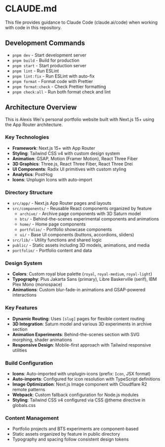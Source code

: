 # CLAUDE.md

This file provides guidance to Claude Code (claude.ai/code) when working with code in this repository.

## Development Commands

- `pnpm dev` - Start development server
- `pnpm build` - Build for production
- `pnpm start` - Start production server
- `pnpm lint` - Run ESLint
- `pnpm lint:fix` - Run ESLint with auto-fix
- `pnpm format` - Format code with Prettier
- `pnpm format:check` - Check Prettier formatting
- `pnpm check:all` - Run both format check and lint

## Architecture Overview

This is Alexis Wei's personal portfolio website built with Next.js 15+ using the App Router architecture.

### Key Technologies

- **Framework**: Next.js 15+ with App Router
- **Styling**: Tailwind CSS v4 with custom design system
- **Animation**: GSAP, Motion (Framer Motion), React Three Fiber
- **3D Graphics**: Three.js, React Three Fiber, React Three Drei
- **UI Components**: Radix UI primitives with custom styling
- **Analytics**: PostHog
- **Icons**: Unplugin Icons with auto-import

### Directory Structure

- `src/app/` - Next.js App Router pages and layouts
- `src/components/` - Reusable React components organized by feature
  - `archive/` - Archive page components with 3D Saturn model
  - `bts/` - Behind-the-scenes experimental components and animations
  - `home/` - Home page components
  - `portfolio/` - Portfolio showcase components
  - `ui/` - Base UI components (buttons, accordions, sliders)
- `src/lib/` - Utility functions and shared logic
- `public/` - Static assets including 3D models, animations, and media
- `portfolio/` - Portfolio content and data

### Design System

- **Colors**: Custom royal blue palette (`royal`, `royal-medium`, `royal-light`)
- **Typography**: Plus Jakarta Sans (primary), Libre Baskerville (serif), IBM Plex Mono (monospace)
- **Animations**: Custom blur-fade-in animations and GSAP-powered interactions

### Key Features

- **Dynamic Routing**: Uses `[slug]` pages for flexible content routing
- **3D Integration**: Saturn model and various 3D experiments in archive section
- **Animation Experiments**: Behind-the-scenes section with SVG morphing, shader animations
- **Responsive Design**: Mobile-first approach with Tailwind responsive utilities

### Build Configuration

- **Icons**: Auto-imported with unplugin-icons (prefix: `Icon`, JSX format)
- **Auto-imports**: Configured for icon resolution with TypeScript definitions
- **Image Optimization**: Next.js Image component with Cloudflare R2 remote patterns
- **Webpack**: Custom fallback configuration for Node.js modules
- **Styling**: Tailwind CSS v4 configured via CSS @theme directive in globals.css

### Content Management

- Portfolio projects and BTS experiments are component-based
- Static assets organized by feature in public directory
- Typography and spacing follow consistent design tokens
